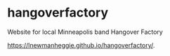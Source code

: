 # hangoverfactory
Website for local Minneapolis band Hangover Factory

https://lnewmanheggie.github.io/hangoverfactory/.
